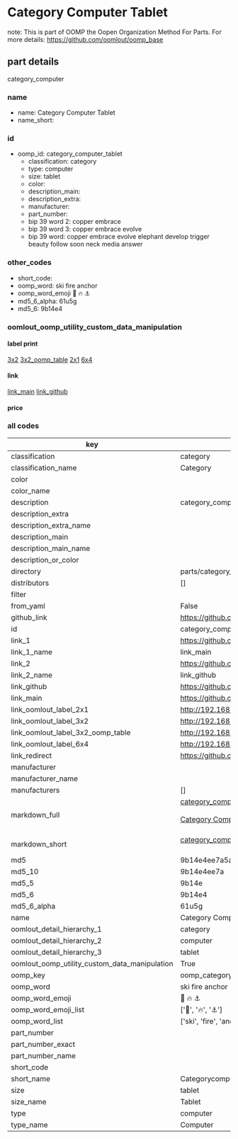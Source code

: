 # Category Computer Tablet  

note: This is part of OOMP the Oopen Organization Method For Parts. For more details: https://github.com/oomlout/oomp_base

##  part details
  



category_computer



### name
* name: Category Computer Tablet
* name_short: 
### id
* oomp_id: category_computer_tablet
  * classification: category
  * type: computer
  * size: tablet
  * color: 
  * description_main: 
  * description_extra: 
  * manufacturer: 
  * part_number: 
  * bip 39 word 2: copper embrace
  * bip 39 word 3: copper embrace evolve
  * bip 39 word: copper embrace evolve elephant develop trigger beauty follow soon neck media answer

### other_codes
* short_code: 
* oomp_word: ski fire anchor
* oomp_word_emoji :ski: :fire: :anchor:
* md5_6_alpha: 61u5g
* md5_6: 9b14e4






### oomlout_oomp_utility_custom_data_manipulation
#### label print
[3x2](http://192.168.1.245:1112/?label=oomp%2061u5g)
[3x2_oomp_table](http://192.168.1.108:1112/?label=oomp%2061u5g)
[2x1](http://192.168.1.242:1112/?label=oomp%2061u5g)
[6x4](http://192.168.1.55:1112/?label=oomp%2061u5g)    

#### link

[link_main](https://github.com/oomlout/oomlout_oomp_version_1_messy/tree/main/parts/category_computer_tablet) [link_github](https://github.com/oomlout/oomlout_oomp_version_1_messy/tree/main/parts/category_computer_tablet)                             

#### price







### all codes 
| key | value |  
| --- | --- |  
| classification | category |  
| classification_name | Category |  
| color |  |  
| color_name |  |  
| description | category_computer |  
| description_extra |  |  
| description_extra_name |  |  
| description_main |  |  
| description_main_name |  |  
| description_or_color |   |  
| directory | parts/category_computer_tablet |  
| distributors | [] |  
| filter |  |  
| from_yaml | False |  
| github_link | https://github.com/oomlout/oomlout_oomp_part_src/tree/main/parts/category_computer_tablet |  
| id | category_computer_tablet |  
| link_1 | https://github.com/oomlout/oomlout_oomp_version_1_messy/tree/main/parts/category_computer_tablet |  
| link_1_name | link_main |  
| link_2 | https://github.com/oomlout/oomlout_oomp_version_1_messy/tree/main/parts/category_computer_tablet |  
| link_2_name | link_github |  
| link_github | https://github.com/oomlout/oomlout_oomp_version_1_messy/tree/main/parts/category_computer_tablet |  
| link_main | https://github.com/oomlout/oomlout_oomp_version_1_messy/tree/main/parts/category_computer_tablet |  
| link_oomlout_label_2x1 | http://192.168.1.242:1112/?label=oomp%2061u5g |  
| link_oomlout_label_3x2 | http://192.168.1.245:1112/?label=oomp%2061u5g |  
| link_oomlout_label_3x2_oomp_table | http://192.168.1.108:1112/?label=oomp%2061u5g |  
| link_oomlout_label_6x4 | http://192.168.1.55:1112/?label=oomp%2061u5g |  
| link_redirect | https://github.com/oomlout/oomlout_oomp_version_1_messy/tree/main/parts/category_computer_tablet |  
| manufacturer |  |  
| manufacturer_name |  |  
| manufacturers | [] |  
| markdown_full | [category_computer_tablet](none)<br>[](none)<br>[Category Computer Tablet](none)<br><br> |  
| markdown_short | [category_computer_tablet](none)<br><br> |  
| md5 | 9b14e4ee7a5aa277a21e447c9c52217f |  
| md5_10 | 9b14e4ee7a |  
| md5_5 | 9b14e |  
| md5_6 | 9b14e4 |  
| md5_6_alpha | 61u5g |  
| name | Category Computer Tablet |  
| oomlout_detail_hierarchy_1 | category |  
| oomlout_detail_hierarchy_2 | computer |  
| oomlout_detail_hierarchy_3 | tablet |  
| oomlout_oomp_utility_custom_data_manipulation | True |  
| oomp_key | oomp_category_computer_tablet |  
| oomp_word | ski fire anchor |  
| oomp_word_emoji | :ski: :fire: :anchor: |  
| oomp_word_emoji_list | [':ski:', ':fire:', ':anchor:'] |  
| oomp_word_list | ['ski', 'fire', 'anchor'] |  
| part_number |  |  
| part_number_exact |  |  
| part_number_name |  |  
| short_code |  |  
| short_name | Categorycomputer |  
| size | tablet |  
| size_name | Tablet |  
| type | computer |  
| type_name | Computer |  
